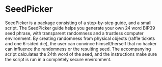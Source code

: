# SeedPicker

SeedPicker is a package consisting of a step-by-step guide, and a small script. 
The SeedPicker guide helps you generate your own 24 word BIP39 seed phrase, with transparent randomness and a trustless computer environment. By creating randomness from physical objects (raffle tickets and one 6-sided die), the user can convince himself/herself that no hacker can influence the randomness or the resulting seed. 
The accompanying script calculates the 24th word of the seed, and the instructions make sure the script is run in a completely secure environment.


